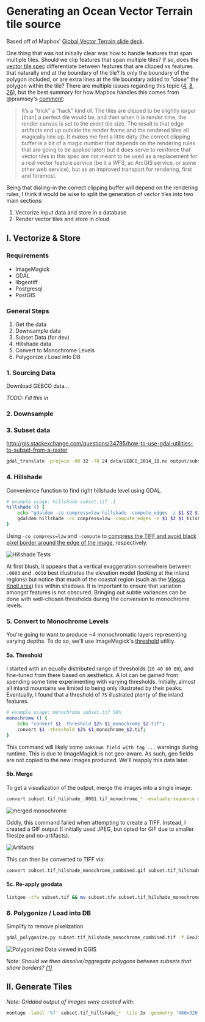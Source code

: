 # Generating an Ocean Vector Terrain tile source

Based off of Mapbox' [Global Vector Terrain slide deck](https://speakerdeck.com/mapbox/global-vector-terrain).

One thing that was not initially clear was how to handle features that span multiple tiles. Should we clip features that span multiple tiles? If so, does the [vector tile spec](https://github.com/mapbox/vector-tile-spec) differentiate between features that are clipped vs features that naturally end at the boundary of the tile? Is only the boundary of the polygon included, or are extra lines at the tile boundary added to "close" the polygon within the tile?  There are multiple issues regarding this topic ([4](https://github.com/mapbox/vector-tile-spec/issues/4), [8](https://github.com/mapbox/vector-tile-spec/issues/8), [26](https://github.com/mapbox/vector-tile-spec/issues/26)), but the best summary for how Mapbox handles this comes from @pramsey's [comment](https://github.com/mapbox/vector-tile-spec/issues/26#issuecomment-63902337):

> It’s a “trick” a “hack” kind of. The tiles are clipped to be slightly *larger* [than] a perfect tile would be, and then when it is render time, the render canvas is set to the *exact* tile size. The result is that edge artifacts end up outside the render frame and the rendered tiles all magically line up. It makes me feel a little dirty (the correct clipping buffer is a bit of a magic number that depends on the rendering rules that are going to be applied later) but it does serve to reinforce that vector tiles in this spec are not meant to be used as a replacement for a real vector feature service (be it a WFS, ac ArcGIS service, or some other web service), but as an improved transport for rendering, first and foremost.

Being that dialing-in the correct clipping buffer will depend on the rendering rules, I think it would be wise to split the generation of vector tiles into two main sections:

1. Vectorize input data and store in a database
1. Render vector tiles and store in cloud

## I. Vectorize & Store

### Requirements

* ImageMagick
* GDAL
* libgeotiff
* Postgresql
* PostGIS

### General Steps

1. Get the data
1. Downsample data
1. Subset Data (for dev)
1. Hillshade data
1. Convert to Monochrome Levels
1. Polygonize / Load into DB

### 1. Sourcing Data

Download GEBCO data...

_TODO: Fill this in_



### 2. Downsample



### 3. Subset data

http://gis.stackexchange.com/questions/34795/how-to-use-gdal-utilities-to-subset-from-a-raster

```bash
gdal_translate -projwin -90 32 -78 24 data/GEBCO_2014_1D.nc output/subset.tif -of GTIFF
```


### 4. Hillshade

Convenience function to find right hillshade level using GDAL.

``` bash
# example usage: hillshade subset.tif .1
hillshade () {
    echo "gdaldem -co compress=lzw hillshade -compute_edges -z $1 $2 $1_hilshade_$2.tif";
    gdaldem hillshade -co compress=lzw -compute_edges -z $1 $2 $1_hilshade_$2.tif;
}
```

Using `-co compress=lzw` and `-compute` to [compress the TIFF and avoid black pixel border around the edge of the image](https://www.mapbox.com/tilemill/docs/guides/terrain-data/#creating-hillshades), respectively.

![Hillshade Tests](imgs/hillshade_montage.png)

At first blush, it appears that a vertical exaggeration somewhere between `.0003` and `.0010` best illustrates the elevation model (looking at the inland regions) but notice that much of the coastal region (such as the [Viosca Knoll area](http://soundwaves.usgs.gov/2011/03/DeepF1sm2LG.jpg)) lies within shadows. It is important to ensure that variation amongst features is not obscured. Bringing out subtle variances can be done with well-chosen thresholds during the conversion to monochrome levels.

### 5. Convert to Monochrome Levels

You're going to want to produce ~4 monochromatic layers representing varying depths. To do so, we'll use ImageMagick's [threshold](http://www.imagemagick.org/script/command-line-options.php#threshold) utility.

#### 5a. Threshold

I started with an equally distributed range of thresholds (`20 40 60 80`), and fine-tuned from there based on aesthetics. A lot can be gained from spending some time experimenting with varying thresholds. Initially, almost all inland mountains we limited to being only illustrated by their peaks. Eventually, I found that a threshold of `75` illustrated plenty of the inland features.

``` bash
# example usage: monochrome subset.tif 50%
monochrome () {
    echo "convert $1 -threshold $2% $1_monochrome_$2.tif";
    convert $1 -threshold $2% $1_monochrome_$2.tif;
}
```

This command will likely some `Unknown field with tag ...` warnings during runtime. This is due to ImageMagick is not geo-aware. As such, geo fields are not copied to the new images produced. We'll reapply this data later.

#### 5b. Merge

To get a visualization of the output, merge the images into a single image:

``` bash
convert subset.tif_hilshade_.0001.tif_monochrome_* -evaluate-sequence mean subset.tif_hilshade_monochrome_combined.gif

```

![merged monochrome](imgs/subset.tif_hilshade_monochrome_combined.gif)

Oddly, this command failed when attempting to create a TIFF. Instead, I created a GIF output (I initially used JPEG, but opted for GIF due to smaller filesize and no-artifacts).

![Artifacts](imgs/artifact_montage.png)


This can then be converted to TIFF via:

``` bash
convert subset.tif_hilshade_monochrome_combined.gif subset.tif_hilshade_monochrome_combined.tif
```

#### 5c. Re-apply geodata

``` bash
listgeo -tfw subset.tif && mv subset.tfw subset.tif_hilshade_monochrome_combined.tfw
```


### 6. Polygonize / Load into DB

Simplify to remove pixelization

``` bash
gdal_polygonize.py subset.tif_hilshade_monochrome_combined.tif -f GeoJSON subset.tif_hilshade_monochrome_combined.tif_polygons.geojson
```

![Polygonized Data viewed in QGIS](imgs/polygonized.png)

_Note: Should we then dissolve/aggregate polygons between subsets that share borders? [[1]](http://gis.stackexchange.com/questions/85028/dissolve-aggregate-polygons-with-ogr2ogr-or-gpc)_

## II. Generate Tiles




_Note: Gridded output of images were created with:_

``` bash
montage -label '%f' subset.tif_hillshade_* -tile 2x -geometry '480x320' montage.jpg
```
